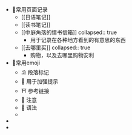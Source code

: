 - 🍄常用页面记录
	- [[日语笔记]]
	- [[读书笔记]]
	- [[中庭角落的情书信箱]]
	  collapsed:: true
		- 用于记录在各种地方看到的有意思的东西
	- [[去哪里买]]
	  collapsed:: true
		- 购物，以及去哪里购物安利
- 🍄常用emoji
	- ⛱ 段落标记
	- 🎈  用于加强提示
	- ⛩ 参考链接
	- 📌 注意
	- 🌵 语法
	-
-
-